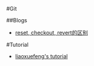 #Git

##Blogs

- [reset, checkout, revert的区别](http://segmentfault.com/a/1190000003102737)

#Tutorial

- [liaoxuefeng's tutorial](http://www.liaoxuefeng.com/wiki/0013739516305929606dd18361248578c67b8067c8c017b000)

